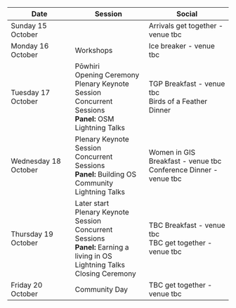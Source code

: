 <!-- page name: Program
everything needs to be linked to a page
venues need to be included
update with Pretalx link
status: writing -->
| Date | Session | Social |
| -- | -- | -- |
| Sunday 15 October |  | Arrivals get together - venue tbc |
| Monday 16 October	| Workshops | Ice breaker - venue tbc |
| Tuesday 17 October| Pōwhiri<br/> Opening Ceremony<br> Plenary Keynote Session<br> Concurrent Sessions<br> **Panel:** OSM<br> Lightning Talks | TGP Breakfast - venue tbc<br> Birds of a Feather Dinner |
| Wednesday 18 October | Plenary Keynote Session<br> Concurrent Sessions<br> **Panel:** Building OS Community<br/> Lightning Talks<br> | Women in GIS Breakfast - venue tbc<br> Conference Dinner - venue tbc |
| Thursday 19 October | Later start <br> Plenary Keynote Session<br> Concurrent Sessions<br> **Panel:** Earning a living in OS<br> Lightning Talks<br> Closing Ceremony | TBC Breakfast - venue tbc<br> TBC get together - venue tbc |
| Friday 20 October | Community Day | TBC get together - venue tbc |
